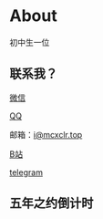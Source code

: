 # About
初中生一位

## 联系我？

[微信](https://fuwari.cn-nb1.rains3.com/qrwechat.png)

[QQ](https://fuwari.cn-nb1.rains3.com/qrqq.png)

邮箱：i@mcxclr.top

[B站](https://space.bilibili.com/3493078983772353)

[telegram](https://t.me/wwwaaa123122)

<h2>五年之约倒计时</h2>
<div id="five-year-countdown" style="font-size:1.5em;font-weight:bold;color:#ff6600;"></div>

<script>
(function() {
  const endDate = new Date("2030-07-20T00:00:00").getTime();
  function updateCountdown() {
    const now = new Date().getTime();
    const distance = endDate - now;

    if (distance <= 0) {
      document.getElementById("five-year-countdown").innerText = "成年了！🎉🎉🎉";
      clearInterval(timer);
      return;
    }

    const days = Math.floor(distance / (1000 * 60 * 60 * 24));
    const hours = Math.floor((distance % (1000 * 60 * 60 * 24)) / (1000 * 60 * 60));
    const minutes = Math.floor((distance % (1000 * 60 * 60)) / (1000 * 60));
    const seconds = Math.floor((distance % (1000 * 60)) / 1000);

    document.getElementById("five-year-countdown").innerText =
      `${days} 天 ${hours} 小时 ${minutes} 分 ${seconds} 秒`;
  }

  updateCountdown();
  const timer = setInterval(updateCountdown, 1000);
})();
</script>

<script src="https://giscus.app/client.js"
        data-repo="wwwaaa123122/blogcomment"
        data-repo-id="R_kgDOPX1knA"
        data-category="Announcements"
        data-category-id="DIC_kwDOPX1knM4CtwEh"
        data-mapping="pathname"
        data-strict="0"
        data-reactions-enabled="1"
        data-emit-metadata="0"
        data-input-position="top"
        data-theme="preferred_color_scheme"
        data-lang="zh-CN"
        data-loading="lazy"
        crossorigin="anonymous"
        async>
</script>
